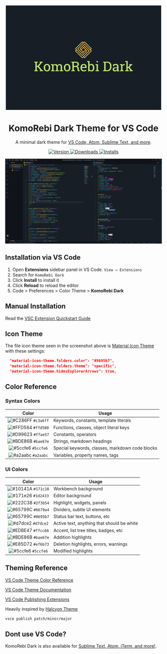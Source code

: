 <p align="center">
  <img alt="KomoRebi Dark Logo" src="https://github.com/ChubsB/KomoRebi-Dark/blob/master/images/logo.png" width="500" />
</p>
<h1 align="center">
  KomoRebi Dark Theme for VS Code
</h1>
<p align="center">
  A minimal dark theme for <a href="https://halcyon-theme.netlify.com/">VS Code, Atom, Sublime Text, and more</a>.
</p>
<p align="center">
  <a href="https://marketplace.visualstudio.com/items?itemName=brittanychiang.halcyon-vscode">
    <img alt="Version" src="https://vsmarketplacebadge.apphb.com/version/brittanychiang.halcyon-vscode.svg" />
  </a>
  <a href="https://marketplace.visualstudio.com/items?itemName=brittanychiang.halcyon-vscode">
    <img alt="Downloads" src="https://vsmarketplacebadge.apphb.com/downloads/brittanychiang.halcyon-vscode.svg" />
  </a>
  <a href="https://marketplace.visualstudio.com/items?itemName=brittanychiang.halcyon-vscode">
    <img alt="Installs" src="https://vsmarketplacebadge.apphb.com/installs/brittanychiang.halcyon-vscode.svg" />
  </a>
</p>

![demo](https://github.com/ChubsB/KomoRebi-Dark/blob/master/images/Demo.png)

## Installation via VS Code

1. Open **Extensions** sidebar panel in VS Code. `View → Extensions`
2. Search for `KomoRebi Dark`
3. Click **Install** to install it
4. Click **Reload** to reload the editor
5. Code > Preferences > Color Theme > **KomoRebi Dark**

## Manual Installation

Read the [VSC Extension Quickstart Guide](https://github.com/ChubsB/KomoRebi-Dark/blob/master/vsc-extension-quickstart.md)

## Icon Theme

The file icon theme seen in the screenshot above is [Material Icon Theme](https://marketplace.visualstudio.com/items?itemName=PKief.material-icon-theme) with these settings:

```json
  "material-icon-theme.folders.color": "#8695b7",
  "material-icon-theme.folders.theme": "specific",
  "material-icon-theme.hidesExplorerArrows": true,
```

## Color Reference

### Syntax Colors

|                               Color                                | Usage                                           |
| :----------------------------------------------------------------: | ----------------------------------------------- |
| ![#C286FF](https://via.placeholder.com/10/c3a6ff?text=+) `#c3a6ff` | Keywords, constants, template literals          |
| ![#FFD564](https://via.placeholder.com/10/ffd580?text=+) `#ffd580` | Functions, classes, object literal keys         |
| ![#D99623](https://via.placeholder.com/10/ffae57?text=+) `#ffae57` | Constants, operators                            |
| ![#BDE86B](https://via.placeholder.com/10/bae67e?text=+) `#bae67e` | Strings, markdown headings                      |
| ![#5ccfe6](https://via.placeholder.com/10/5ccfe6?text=+) `#5ccfe6` | Special keywords, classes, markdown code blocks |
| ![#a2aabc](https://via.placeholder.com/10/a2aabc?text=+) `#a2aabc` | Variables, property names, tags                 |

### UI Colors

|                               Color                                | Usage                                      |
| :----------------------------------------------------------------: | ------------------------------------------ |
| ![#10141A](https://via.placeholder.com/10/171c28?text=+) `#171c28` | Workbench background                       |
| ![#171e26](https://via.placeholder.com/10/1d2433?text=+) `#1d2433` | Editor background                          |
| ![#222C38](https://via.placeholder.com/10/2f3b54?text=+) `#2f3b54` | Highlight, widgets, panels                 |
| ![#65799C](https://via.placeholder.com/10/6679a4?text=+) `#6679a4` | Dividers, subtle UI elements               |
| ![#65799C](https://via.placeholder.com/10/8695b7?text=+) `#8695b7` | Status bar text, buttons, etc              |
| ![#d7dce2](https://via.placeholder.com/10/d7dce2?text=+) `#d7dce2` | Active text, anything that should be white |
| ![#EDBE47](https://via.placeholder.com/10/ffcc66?text=+) `#ffcc66` | Accent, list tree titles, badges, etc      |
| ![#BDE86B](https://via.placeholder.com/10/bae67e?text=+) `#bae67e` | Addition highlights                        |
| ![#E85D72](https://via.placeholder.com/10/ef6b73?text=+) `#ef6b73` | Deletion highlights, errors, warnings      |
| ![#5ccfe6](https://via.placeholder.com/10/5ccfe6?text=+) `#5ccfe6` | Modified highlights                        |

## Theming Reference

[VS Code Theme Color Reference](https://code.visualstudio.com/docs/getstarted/theme-color-reference)

[VS Code Theme Documentation](https://code.visualstudio.com/docs/extensions/themes-snippets-colorizers)

[VS Code Publishing Extensions](https://code.visualstudio.com/docs/extensions/publish-extension)

Heavily inspired by [Halcyon Theme](https://github.com/bchiang7/halcyon-vscode)

```bash
vsce publish patch/minor/major
```

## Dont use VS Code?

KomoRebi Dark is also available for [Sublime Text, Atom, iTerm, and more!](https://halcyon-theme.netlify.com/).
